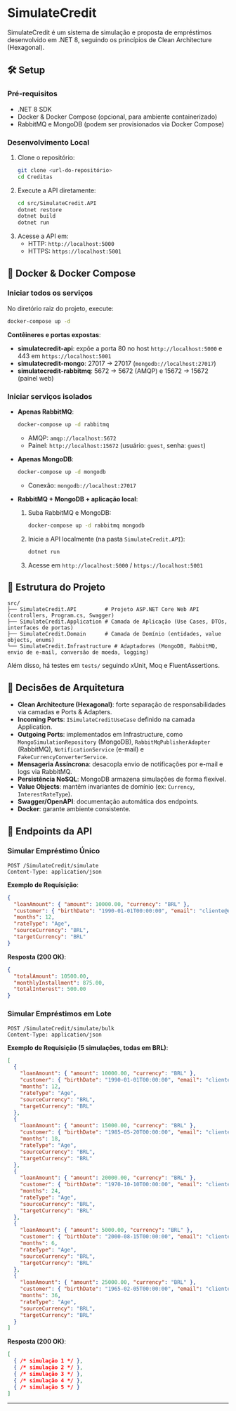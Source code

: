 # SimulateCredit

SimulateCredit é um sistema de simulação e proposta de empréstimos desenvolvido em .NET 8, seguindo os princípios de Clean Architecture (Hexagonal).

## 🛠️ Setup

### Pré-requisitos

- .NET 8 SDK
- Docker & Docker Compose (opcional, para ambiente containerizado)
- RabbitMQ e MongoDB (podem ser provisionados via Docker Compose)

### Desenvolvimento Local

1. Clone o repositório:
   ```bash
   git clone <url-do-repositório>
   cd Creditas
   ```
2. Execute a API diretamente:
   ```bash
   cd src/SimulateCredit.API
   dotnet restore
   dotnet build
   dotnet run
   ```
3. Acesse a API em:
   - HTTP:  `http://localhost:5000`
   - HTTPS: `https://localhost:5001`

## 🐳 Docker & Docker Compose

### Iniciar todos os serviços

No diretório raiz do projeto, execute:

```bash
docker-compose up -d
```

**Contêineres e portas expostas**:

- **simulatecredit-api**: expõe a porta 80 no host `http://localhost:5000` e 443 em `https://localhost:5001`
- **simulatecredit-mongo**: 27017 → 27017 (`mongodb://localhost:27017`)
- **simulatecredit-rabbitmq**: 5672 → 5672 (AMQP) e 15672 → 15672 (painel web)

### Iniciar serviços isolados

- **Apenas RabbitMQ**:

  ```bash
  docker-compose up -d rabbitmq
  ```

  - AMQP: `amqp://localhost:5672`
  - Painel: `http://localhost:15672` (usuário: `guest`, senha: `guest`)

- **Apenas MongoDB**:

  ```bash
  docker-compose up -d mongodb
  ```

  - Conexão: `mongodb://localhost:27017`

- **RabbitMQ + MongoDB + aplicação local**:

  1. Suba RabbitMQ e MongoDB:
     ```bash
     docker-compose up -d rabbitmq mongodb
     ```
  2. Inicie a API localmente (na pasta `SimulateCredit.API`):
     ```bash
     dotnet run
     ```
  3. Acesse em `http://localhost:5000` / `https://localhost:5001`

## 📁 Estrutura do Projeto

```
src/
├── SimulateCredit.API         # Projeto ASP.NET Core Web API (controllers, Program.cs, Swagger)
├── SimulateCredit.Application # Camada de Aplicação (Use Cases, DTOs, interfaces de portas)
├── SimulateCredit.Domain      # Camada de Domínio (entidades, value objects, enums)
└── SimulateCredit.Infrastructure # Adaptadores (MongoDB, RabbitMQ, envio de e-mail, conversão de moeda, logging)
```

Além disso, há testes em `tests/` seguindo xUnit, Moq e FluentAssertions.

## 📐 Decisões de Arquitetura

- **Clean Architecture (Hexagonal)**: forte separação de responsabilidades via camadas e Ports & Adapters.
- **Incoming Ports**: `ISimulateCreditUseCase` definido na camada Application.
- **Outgoing Ports**: implementados em Infrastructure, como `MongoSimulationRepository` (MongoDB), `RabbitMqPublisherAdapter` (RabbitMQ), `NotificationService` (e-mail) e `FakeCurrencyConverterService`.
- **Mensageria Assíncrona**: desacopla envio de notificações por e-mail e logs via RabbitMQ.
- **Persistência NoSQL**: MongoDB armazena simulações de forma flexível.
- **Value Objects**: mantêm invariantes de domínio (ex: `Currency`, `InterestRateType`).
- **Swagger/OpenAPI**: documentação automática dos endpoints.
- **Docker**: garante ambiente consistente.

## 🚀 Endpoints da API

### Simular Empréstimo Único

```
POST /SimulateCredit/simulate
Content-Type: application/json
```

**Exemplo de Requisição**:

```json
{
  "loanAmount": { "amount": 10000.00, "currency": "BRL" },
  "customer": { "birthDate": "1990-01-01T00:00:00", "email": "cliente@exemplo.com" },
  "months": 12,
  "rateType": "Age",
  "sourceCurrency": "BRL",
  "targetCurrency": "BRL"
}
```

**Resposta (200 OK)**:

```json
{
  "totalAmount": 10500.00,
  "monthlyInstallment": 875.00,
  "totalInterest": 500.00
}
```

### Simular Empréstimos em Lote

```
POST /SimulateCredit/simulate/bulk
Content-Type: application/json
```

**Exemplo de Requisição (5 simulações, todas em BRL)**:

```json
[
  {
    "loanAmount": { "amount": 10000.00, "currency": "BRL" },
    "customer": { "birthDate": "1990-01-01T00:00:00", "email": "cliente1@exemplo.com" },
    "months": 12,
    "rateType": "Age",
    "sourceCurrency": "BRL",
    "targetCurrency": "BRL"
  },
  {
    "loanAmount": { "amount": 15000.00, "currency": "BRL" },
    "customer": { "birthDate": "1985-05-20T00:00:00", "email": "cliente2@exemplo.com" },
    "months": 18,
    "rateType": "Age",
    "sourceCurrency": "BRL",
    "targetCurrency": "BRL"
  },
  {
    "loanAmount": { "amount": 20000.00, "currency": "BRL" },
    "customer": { "birthDate": "1970-10-10T00:00:00", "email": "cliente3@exemplo.com" },
    "months": 24,
    "rateType": "Age",
    "sourceCurrency": "BRL",
    "targetCurrency": "BRL"
  },
  {
    "loanAmount": { "amount": 5000.00, "currency": "BRL" },
    "customer": { "birthDate": "2000-08-15T00:00:00", "email": "cliente4@exemplo.com" },
    "months": 6,
    "rateType": "Age",
    "sourceCurrency": "BRL",
    "targetCurrency": "BRL"
  },
  {
    "loanAmount": { "amount": 25000.00, "currency": "BRL" },
    "customer": { "birthDate": "1965-02-05T00:00:00", "email": "cliente5@exemplo.com" },
    "months": 36,
    "rateType": "Age",
    "sourceCurrency": "BRL",
    "targetCurrency": "BRL"
  }
]
```

**Resposta (200 OK)**:

```json
[
  { /* simulação 1 */ },
  { /* simulação 2 */ },
  { /* simulação 3 */ },
  { /* simulação 4 */ },
  { /* simulação 5 */ }
]
```

---

